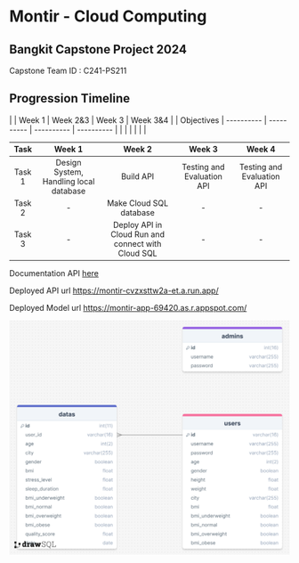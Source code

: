   # Montir - Cloud Computing

## Bangkit Capstone Project 2024
Capstone Team ID : C241-PS211

## Progression Timeline
|            |    Week 1  |  Week 2&3  |    Week 3  |  Week 3&4  |
| Objectives | ---------- | ---------- | ---------- | ---------- |
|            |            |            |            |            |

|  Task  |     Week 1     |       Week 2        |            Week 3          |           Week 4          |
| :----: | :------------: | :-----------------: | :------------------------: |:------------------------: |
| Task 1 | Design System, Handling local database   | Build API      | Testing and Evaluation API  | Testing and Evaluation API  |
| Task 2 | - | Make Cloud SQL database | -             | -             |
| Task 3 |       -         | Deploy API in Cloud Run and connect with Cloud SQL  |     -     | -             |

Documentation API [here](https://documenter.getpostman.com/view/30884670/2sA3Qv9X1A)

Deployed API url https://montir-cvzxsttw2a-et.a.run.app/

Deployed Model url https://montir-app-69420.as.r.appspot.com/

![ERD](https://github.com/EurekaCHWARD/Montir/blob/cc/montir-db-erd.png)
